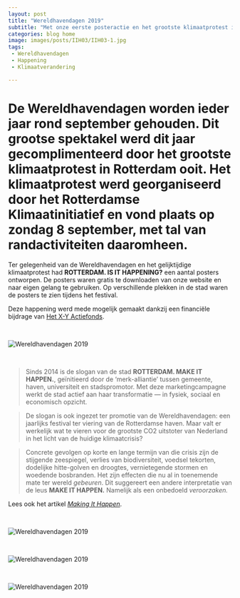 ```yaml
---
layout: post
title: "Wereldhavendagen 2019"
subtitle: "Met onze eerste posteractie en het grootste klimaatprotest in Rotterdam ooit."
categories: blog home
image: images/posts/IIH03/IIH03-1.jpg
tags: 
 - Wereldhavendagen 
 - Happening
 - Klimaatverandering

---
```


# De Wereldhavendagen worden ieder jaar rond september gehouden. Dit grootse spektakel werd dit jaar gecomplimenteerd door het grootste klimaatprotest in Rotterdam ooit. Het klimaatprotest werd georganiseerd door het Rotterdamse Klimaatinitiatief en vond plaats op zondag 8 september, met tal van randactiviteiten daaromheen.

Ter gelegenheid van de Wereldhavendagen en het gelijktijdige klimaatprotest had **ROTTERDAM. IS IT HAPPENING?** een aantal posters ontworpen. De posters waren gratis te downloaden van onze website en naar eigen gelang te gebruiken. Op verschillende plekken in de stad waren de posters te zien tijdens het festival.

Deze happening werd mede mogelijk gemaakt dankzij een financiële bijdrage van [Het X-Y Actiefonds](https://hetactiefonds.nl/en/homepage/).

<br>

![Wereldhavendagen 2019](https://www.rotterdamisithappening.nl/images/posts/IIH03/IIH03-2.jpg)

<br>

> Sinds 2014 is de slogan van de stad **ROTTERDAM. MAKE IT HAPPEN.**, geïnitieerd door de ‘merk-alliantie’ tussen gemeente, haven, universiteit en stadspromotor. Met deze marketingcampagne werkt de stad actief aan haar transformatie — in fysiek, sociaal en economisch opzicht.

> De slogan is ook ingezet ter promotie van de Wereldhavendagen: een jaarlijks festival ter viering van de Rotterdamse haven. Maar valt er werkelijk wat te vieren voor de grootste CO2 uitstoter van Nederland in het licht van de huidige klimaatcrisis?

> Concrete gevolgen op korte en lange termijn van die crisis zijn de stijgende zeespiegel, verlies van biodiversiteit, voedsel tekorten, dodelijke hitte-golven en droogtes, vernietegende stormen en woedende bosbranden. Het zijn effecten die nu al in toenemende mate ter wereld _gebeuren_. Dit suggereert een andere interpretatie van de leus **MAKE IT HAPPEN.** Namelijk als een onbedoeld _veroorzaken._

Lees ook het artikel [_Making It Happen_](https://www.rotterdamisithappening.nl/home/blog/2019/09/01/making-it-happen.html).

<br>

![Wereldhavendagen 2019](https://www.rotterdamisithappening.nl/images/posts/IIH03/IIH03-6.jpg)

<br>

![Wereldhavendagen 2019](https://www.rotterdamisithappening.nl/images/posts/IIH03/IIH03-5.jpg)

<br>

![Wereldhavendagen 2019](https://www.rotterdamisithappening.nl/images/posts/IIH03/IIH03-3.jpg)